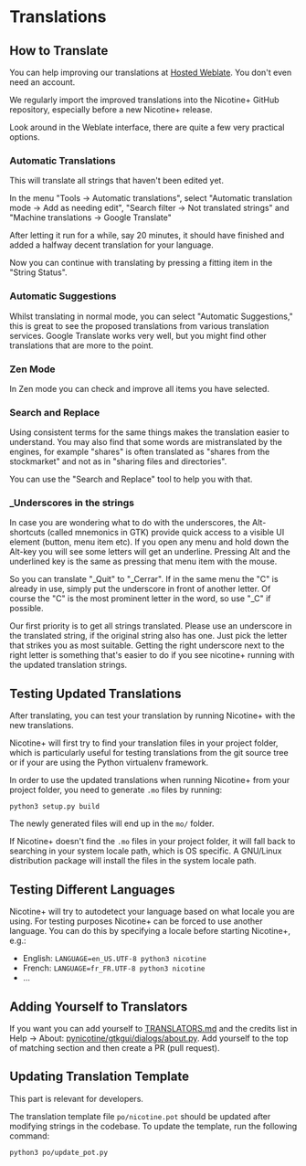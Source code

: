 # Translations

## How to Translate

You can help improving our translations at [Hosted Weblate](https://hosted.weblate.org/engage/nicotine-plus). You don't even need an account.

We regularly import the improved translations into the Nicotine+ GitHub repository, especially before a new Nicotine+ release.

Look around in the Weblate interface, there are quite a few very practical options.


### Automatic Translations

This will translate all strings that haven't been edited yet.

In the menu "Tools → Automatic translations", select "Automatic translation mode → Add as needing edit", "Search filter → Not translated strings" and "Machine translations → Google Translate"

After letting it run for a while, say 20 minutes, it should have finished and added a halfway decent translation for your language.

Now you can continue with translating by pressing a fitting item in the "String Status".


### Automatic Suggestions

Whilst translating in normal mode, you can select "Automatic Suggestions," this is great to see the proposed translations from various translation services. Google Translate works very well, but you might find other translations that are more to the point.


### Zen Mode

In Zen mode you can check and improve all items you have selected.


### Search and Replace

Using consistent terms for the same things makes the translation easier to understand. You may also find that some words are mistranslated by the engines, for example "shares" is often translated as "shares from the stockmarket" and not as in "sharing files and directories".

You can use the "Search and Replace" tool to help you with that.

### _Underscores in the strings
In case you are wondering what to do with the underscores, the Alt-shortcuts (called mnemonics in GTK) provide quick access to a visible UI element (button, menu item etc). If you open any menu and hold down the Alt-key you will see some letters will get an underline. Pressing Alt and the underlined key is the same as pressing that menu item with the mouse.

So you can translate "_Quit" to "_Cerrar". If in the same menu the "C" is already in use, simply put the underscore in front of another letter. Of course the "C" is the most prominent letter in the word, so use "_C" if possible.

Our first priority is to get all strings translated.
Please use an underscore in the translated string, if the original string also has one. Just pick the letter that strikes you as most suitable.
Getting the right underscore next to the right letter is something that's easier to do if you see nicotine+ running with the updated translation strings.

## Testing Updated Translations

After translating, you can test your translation by running Nicotine+ with the new translations.

Nicotine+ will first try to find your translation files in your project folder, which is particularly useful for testing translations from the git source tree or if your are using the Python virtualenv framework.

In order to use the updated translations when running Nicotine+ from your project folder, you need to generate `.mo` files by running:

```console
python3 setup.py build
```

The newly generated files will end up in the `mo/` folder.

If Nicotine+ doesn't find the `.mo` files in your project folder, it will fall back to searching in your system locale path, which is OS specific. A GNU/Linux distribution package will install the files in the system locale path.


## Testing Different Languages

Nicotine+ will try to autodetect your language based on what locale you are using. For testing purposes Nicotine+ can be forced to use another language. You can do this by specifying a locale before starting Nicotine+, e.g.:

* English: `LANGUAGE=en_US.UTF-8 python3 nicotine`
* French: `LANGUAGE=fr_FR.UTF-8 python3 nicotine`
* ...


## Adding Yourself to Translators

If you want you can add yourself to [TRANSLATORS.md](https://github.com/nicotine-plus/nicotine-plus/blob/master/TRANSLATORS.md) and the credits list in Help → About: [pynicotine/gtkgui/dialogs/about.py](https://github.com/nicotine-plus/nicotine-plus/blob/master/pynicotine/gtkgui/dialogs/about.py). Add yourself to the top of matching section and then create a PR (pull request).


## Updating Translation Template

This part is relevant for developers.

The translation template file `po/nicotine.pot` should be updated after modifying strings in the codebase. To update the template, run the following command:

```console
python3 po/update_pot.py
```
